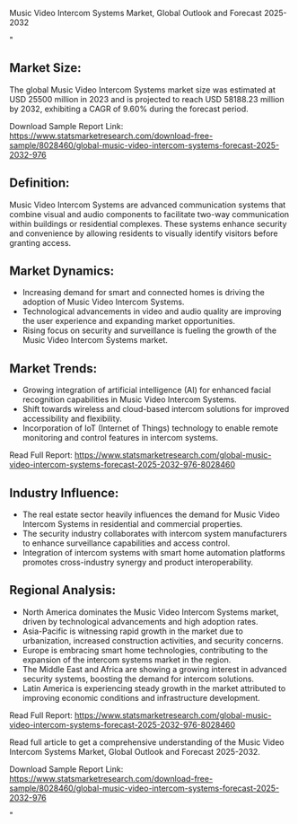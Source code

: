 Music Video Intercom Systems Market, Global Outlook and Forecast 2025-2032

"<html>
<head>
<title>Music Video Intercom Systems Market, Global Outlook and Forecast 2025-2032</title>
</head>
<body>

<h2>Market Size:</h2>
<p>The global Music Video Intercom Systems market size was estimated at USD 25500 million in 2023 and is projected to reach USD 58188.23 million by 2032, exhibiting a CAGR of 9.60% during the forecast period.</p>
<p>Download Sample Report Link: <a href='https://www.statsmarketresearch.com/download-free-sample/8028460/global-music-video-intercom-systems-forecast-2025-2032-976'>https://www.statsmarketresearch.com/download-free-sample/8028460/global-music-video-intercom-systems-forecast-2025-2032-976</a></p>

<h2>Definition:</h2>
<p>Music Video Intercom Systems are advanced communication systems that combine visual and audio components to facilitate two-way communication within buildings or residential complexes. These systems enhance security and convenience by allowing residents to visually identify visitors before granting access.</p>

<h2>Market Dynamics:</h2>
<ul>
  <li>Increasing demand for smart and connected homes is driving the adoption of Music Video Intercom Systems.</li>
  <li>Technological advancements in video and audio quality are improving the user experience and expanding market opportunities.</li>
  <li>Rising focus on security and surveillance is fueling the growth of the Music Video Intercom Systems market.</li>
</ul>

<h2>Market Trends:</h2>
<ul>
  <li>Growing integration of artificial intelligence (AI) for enhanced facial recognition capabilities in Music Video Intercom Systems.</li>
  <li>Shift towards wireless and cloud-based intercom solutions for improved accessibility and flexibility.</li>
  <li>Incorporation of IoT (Internet of Things) technology to enable remote monitoring and control features in intercom systems.</li>
</ul>
<p>Read Full Report: <a href='https://www.statsmarketresearch.com/global-music-video-intercom-systems-forecast-2025-2032-976-8028460'>https://www.statsmarketresearch.com/global-music-video-intercom-systems-forecast-2025-2032-976-8028460</a></p>

<h2>Industry Influence:</h2>
<ul>
  <li>The real estate sector heavily influences the demand for Music Video Intercom Systems in residential and commercial properties.</li>
  <li>The security industry collaborates with intercom system manufacturers to enhance surveillance capabilities and access control.</li>
  <li>Integration of intercom systems with smart home automation platforms promotes cross-industry synergy and product interoperability.</li>
</ul>

<h2>Regional Analysis:</h2>
<ul>
  <li>North America dominates the Music Video Intercom Systems market, driven by technological advancements and high adoption rates.</li>
  <li>Asia-Pacific is witnessing rapid growth in the market due to urbanization, increased construction activities, and security concerns.</li>
  <li>Europe is embracing smart home technologies, contributing to the expansion of the intercom systems market in the region.</li>
  <li>The Middle East and Africa are showing a growing interest in advanced security systems, boosting the demand for intercom solutions.</li>
  <li>Latin America is experiencing steady growth in the market attributed to improving economic conditions and infrastructure development.</li>
</ul>
<p>Read Full Report: <a href='https://www.statsmarketresearch.com/global-music-video-intercom-systems-forecast-2025-2032-976-8028460'>https://www.statsmarketresearch.com/global-music-video-intercom-systems-forecast-2025-2032-976-8028460</a></p>

<p>Read full article to get a comprehensive understanding of the Music Video Intercom Systems Market, Global Outlook and Forecast 2025-2032.<p>
<p>Download Sample Report Link: <a href='https://www.statsmarketresearch.com/download-free-sample/8028460/global-music-video-intercom-systems-forecast-2025-2032-976'>https://www.statsmarketresearch.com/download-free-sample/8028460/global-music-video-intercom-systems-forecast-2025-2032-976</a></p>

</body>
</html>"
